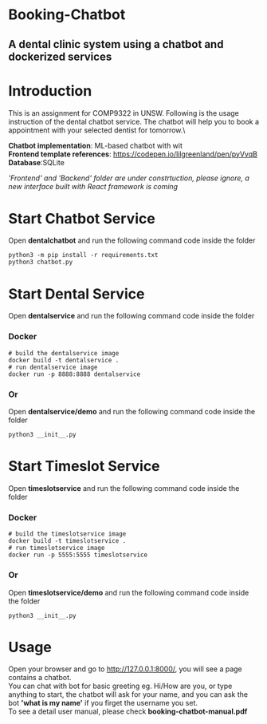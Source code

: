 # Booking-Chatbot
## A dental clinic system using a chatbot and dockerized services

# Introduction
This is an assignment for COMP9322 in UNSW. Following is the usage instruction of the dental chatbot service. The chatbot will help you to book a appointment with your selected dentist for tomorrow.\

**Chatbot implementation**: ML-based chatbot with wit\
**Frontend template references**: https://codepen.io/lilgreenland/pen/pyVvqB \
**Database**:SQLite

*'Frontend' and 'Backend' folder are under constrtuction, please ignore, a new interface built with React framework is coming*

# Start Chatbot Service
Open **dentalchatbot** and run the following command code inside the folder
```
python3 -m pip install -r requirements.txt
python3 chatbot.py
```
# Start Dental Service
Open **dentalservice** and run the following command code inside the folder
### Docker
```
# build the dentalservice image
docker build -t dentalservice .
# run dentalservice image
docker run -p 8888:8888 dentalservice
```
### Or
Open **dentalservice/demo** and run the following command code inside the folder
```
python3 __init__.py 
```

# Start Timeslot Service
Open **timeslotservice** and run the following command code inside the folder
### Docker
```
# build the timeslotservice image
docker build -t timeslotservice .
# run timeslotservice image
docker run -p 5555:5555 timeslotservice
```
### Or
Open **timeslotservice/demo** and run the following command code inside the folder
```
python3 __init__.py 
```

# Usage
Open your browser and go to http://127.0.0.1:8000/, you will see a page contains a chatbot. \
You can chat with bot for basic greeting eg. Hi/How are you, or type anything to start, the chatbot will ask for your name, and you can ask the bot **'what is my name'** if you firget the username you set.\
To see a detail user manual, please check **booking-chatbot-manual.pdf**

